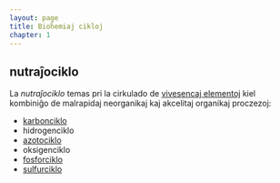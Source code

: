 ```yaml
---
layout: page
title: Bioĥemiaj cikloj
chapter: 1
---
```


<!-- 


https://en.wikipedia.org/wiki/Biogeochemical_cycle
https://en.wikipedia.org/wiki/Nutrient_cycle
...
https://en.wikipedia.org/wiki/Nitrogen_fixation

transiro al biokemio:
https://en.wikipedia.org/wiki/Metabolic_pathway

-->

## nutraĵociklo

La *nutraĵociklo* temas pri la cirkulado de [vivesencaj elementoj](/biokemio/esencaj_elementoj) kiel kombiniĝo de malrapidaj neorganikaj kaj akcelitaj organikaj proczezoj:

- [karbonciklo](karbonciklo)
- hidrogenciklo
- [azotociklo](azotciklo)
- oksigenciklo
- [fosforciklo](fosforciklo)
- [sulfurciklo](sulfurciklo)